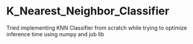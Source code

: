 # K_Nearest_Neighbor_Classifier
Tried implementing KNN Classifier from scratch while trying to optimize inference time using numpy and job lib
